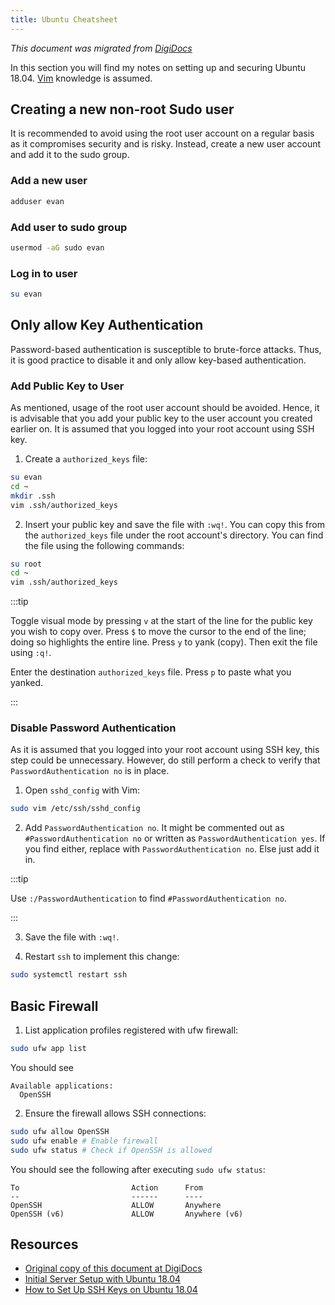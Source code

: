 ```yaml
---
title: Ubuntu Cheatsheet
---
```


_This document was migrated from [DigiDocs](https://digipie.github.io/digidocs/os/ubuntu18-04/)_

In this section you will find my notes on setting up and securing Ubuntu 18.04. [Vim](https://www.linux.com/learn/vim-101-beginners-guide-vim) knowledge is assumed.

## Creating a new non-root Sudo user

It is recommended to avoid using the root user account on a regular basis as it compromises security and is risky. Instead, create a new user account and add it to the sudo group.

### Add a new user

```bash
adduser evan
```

### Add user to sudo group

```bash
usermod -aG sudo evan
```

### Log in to user

```bash
su evan
```

## Only allow Key Authentication

Password-based authentication is susceptible to brute-force attacks. Thus, it is good practice to disable it and only allow key-based authentication.

### Add Public Key to User

As mentioned, usage of the root user account should be avoided. Hence, it is advisable that you add your public key to the user account you created earlier on. It is assumed that you logged into your root account using SSH key.

1. Create a `authorized_keys` file:

```bash
su evan
cd ~
mkdir .ssh
vim .ssh/authorized_keys
```

2. Insert your public key and save the file with `:wq!`. You can copy this from the `authorized_keys` file under the root account's directory. You can find the file using the following commands:

```bash
su root
cd ~
vim .ssh/authorized_keys
```

:::tip

Toggle visual mode by pressing `v` at the start of the line for the public key you wish to copy over. Press `$` to move the cursor to the end of the line; doing so highlights the entire line. Press `y` to yank (copy). Then exit the file using `:q!`.

Enter the destination `authorized_keys` file. Press `p` to paste what you yanked.

:::

### Disable Password Authentication

As it is assumed that you logged into your root account using SSH key, this step could be unnecessary. However, do still perform a check to verify that `PasswordAuthentication no` is in place.

1. Open `sshd_config` with Vim:

```bash
sudo vim /etc/ssh/sshd_config
```

2. Add `PasswordAuthentication no`. It might be commented out as `#PasswordAuthentication no` or written as `PasswordAuthentication yes`. If you find either, replace with `PasswordAuthentication no`. Else just add it in.

:::tip

Use `:/PasswordAuthentication` to find `#PasswordAuthentication no`.

:::

3. Save the file with `:wq!`.

4. Restart `ssh` to implement this change:

```bash
sudo systemctl restart ssh
```

## Basic Firewall

1. List application profiles registered with ufw firewall:

```bash
sudo ufw app list
```

You should see

```
Available applications:
  OpenSSH
```

2. Ensure the firewall allows SSH connections:

```bash
sudo ufw allow OpenSSH
sudo ufw enable # Enable firewall
sudo ufw status # Check if OpenSSH is allowed
```

You should see the following after executing `sudo ufw status`:

```
To                         Action      From
--                         ------      ----
OpenSSH                    ALLOW       Anywhere
OpenSSH (v6)               ALLOW       Anywhere (v6)
```

## Resources

- [Original copy of this document at DigiDocs](https://digipie.github.io/digidocs/os/ubuntu18-04/)
- [Initial Server Setup with Ubuntu 18.04](https://www.digitalocean.com/community/tutorials/initial-server-setup-with-ubuntu-18-04)
- [How to Set Up SSH Keys on Ubuntu 18.04 ](https://www.digitalocean.com/community/tutorials/how-to-set-up-ssh-keys-on-ubuntu-1804)
